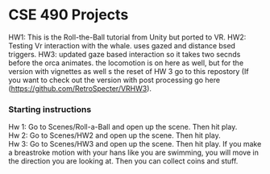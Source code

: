 # CSE 490 Projects

HW1: This is the Roll-the-Ball tutorial from Unity but ported to VR. 
HW2: Testing Vr interaction with the whale. uses gazed and distance bsed triggers. 
HW3: updated gaze based interaction so it takes two secnds before the orca animates. the locomotion is on here as well, but for the version with vignettes as well s the reset of HW 3 go to this repostory (If you want to check out the version with post processing go here (https://github.com/RetroSpecter/VRHW3).

### Starting instructions

Hw 1: Go to Scenes/Roll-a-Ball and open up the scene. Then hit play.  
Hw 2: Go to Scenes/HW2 and open up the scene. Then hit play.  
Hw 3: Go to Scenes/HW3 and open up the scene. Then hit play. If you make a breastroke motion with your hans like you are swimming, you will move in the direction you are looking at. Then you can collect coins and stuff. 
